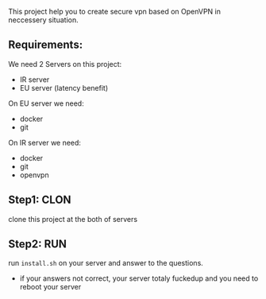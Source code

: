 This project help you to create secure vpn based on OpenVPN in neccessery situation.

## Requirements:

We need 2 Servers on this project:

- IR server
- EU server (latency benefit)

On EU server we need:

- docker
- git

On IR server we need:

- docker
- git
- openvpn

## Step1: CLON

clone this project at the both of servers

## Step2: RUN

run `install.sh` on your server and answer to the questions.

* if your answers not correct, your server totaly fuckedup and you need to reboot your server 